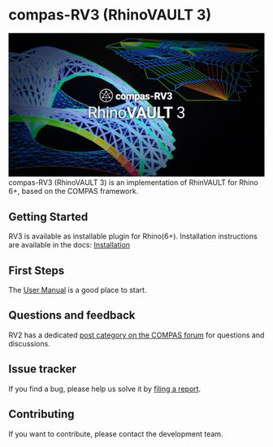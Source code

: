 # compas-RV3 (RhinoVAULT 3)
![](compas-RV3.jpg)
compas-RV3 (RhinoVAULT 3) is an implementation of RhinVAULT for Rhino 6+, based on the COMPAS framework.

## Getting Started

RV3 is available as installable plugin for Rhino(6+).
Installation instructions are available in the docs: [Installation](https://blockresearchgroup.gitbook.io/compas-rv3/documentation/dev-installs)

## First Steps

The [User Manual](https://blockresearchgroup.gitbook.io/compas-rv3/documentation/user-manual) is a good place to start.

## Questions and feedback

RV2 has a dedicated [post category on the COMPAS forum](https://forum.compas-framework.org/c/RV3) for questions and discussions.

## Issue tracker

If you find a bug, please help us solve it by [filing a report](https://github.com/BlockResearchGroup/compas-RV3/issues).

## Contributing

If you want to contribute, please contact the development team.
